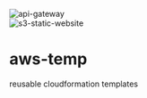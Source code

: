 ![api-gateway](https://github.com/icydigital/aws-temp/actions/workflows/api-gateway.yml)   
![s3-static-website](https://github.com/icydigital/aws-temp/actions/workflows/s3-static-website.yml)

# aws-temp

reusable cloudformation templates
